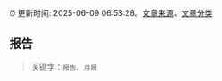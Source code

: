 :alarm_clock: 更新时间: 2025-06-09 06:53:28。[文章来源](/README.md)、[文章分类](/TAGS.md)

## 报告


> 关键字：`报告`、`月报`



